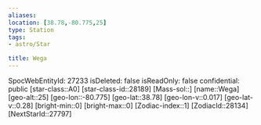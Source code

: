 ```yaml
---
aliases: 
location: [38.78,-80.775,25]
type: Station
tags:
- astro/Star

title: Wega
---
```

SpocWebEntityId: 27233
isDeleted: false
isReadOnly: false
confidential: public
[star-class::A0]
[star-class-id::28189]
[Mass-sol::]
[name::Wega]
[geo-alt::25]
[geo-lon::-80.775]
[geo-lat::38.78]
[geo-lon-v::0.017]
[geo-lat-v::0.28]
[bright-min::0]
[bright-max::0]
[Zodiac-index::1]
[ZodiacId::28134]
[NextStarId::27797]



